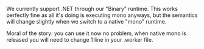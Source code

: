 We currently support .NET through our "Binary" runtime. This works perfectly fine as all it's doing is executing mono anyways, but the semantics will change slightly when we switch to a native "mono" runtime.

Moral of the story: you can use it now no problem, when native mono is released you will need to change 1 line in your .worker file.
